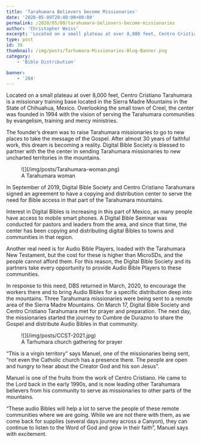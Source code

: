 ```yaml
---
title: 'Tarahumara Believers become Missionaries'
date: '2020-05-09T20:40:00+00:00'
permalink: /2020/05/09/tarahumara-believers-become-missionaries
author: 'Christopher Weiss'
excerpt: 'Located on a small plateau at over 8,000 feet, Centro Cristiano Tarahumara is a missionary training base located in the Sierra Madre Mountains in the State of Chihuahua, Mexico. Overlooking the small town of Creel, the center was founded in 1994 with the vision of serving the Tarahumara communities by evangelism, training and mercy ministries. The founder’s dream was to raise Tarahumara missionaries to go to new places to take the message of the Gospel. After almost 30 years of faithful work, this dream is becoming a reality...'
type: post
id: 39
thumbnail: /img/posts/Tarhumara-Missionaries-Blog-Banner.png
category:
    - 'Bible Distribution'

banner:
    - '284'
---
```

<meta charset="utf-8"></meta>Located on a small plateau at over 8,000 feet, Centro Cristiano Tarahumara is a missionary training base located in the Sierra Madre Mountains in the State of Chihuahua, Mexico. Overlooking the small town of Creel, the center was founded in 1994 with the vision of serving the Tarahumara communities by evangelism, training and mercy ministries.

<meta charset="utf-8"></meta>The founder’s dream was to raise Tarahumara missionaries to go to new places to take the message of the Gospel. After almost 30 years of faithful work, this dream is becoming a reality. Digital Bible Society is blessed to partner with the the center in sending Tarahumara missionaries to new uncharted territories in the mountains.

<figure class="wp-block-image size-full is-style-default">![](/img/posts/Tarahumara-woman.png)<figcaption>A Tarahumara woman</figcaption></figure><meta charset="utf-8"></meta>In September of 2019, Digital Bible Society and Centro Cristiano Tarahumara signed an agreement to have a copying and distribution center to serve the need for Bible access in that part of the Tarahumara mountains.

Interest in Digital Bibles is increasing in this part of Mexico, as many people have access to mobile smart phones. A Digital Bible Seminar was conducted for pastors and leaders from the area, and since that time, the center has been copying and distributing digital Bibles to towns and communities in that region.

Another real need is for Audio Bible Players, loaded with the Tarahumara New Testament, but the cost for these is higher than MicroSDs, and the people cannot afford them. For this reason, the Digital Bible Society and its partners take every opportunity to provide Audio Bible Players to these communities.

In response to this need, DBS returned in March, 2020, to encourage the workers there and to bring Audio Bibles for a specific distribution deep into the mountains. Three Tarahumara missionaries were being sent to a remote area of the Sierra Madre Mountains. On March 17, Digital Bible Society and Centro Cristiano Tarahumara met for prayer and preparation. The next day, the missionaries started the journey to Cumbre de Durazno to share the Gospel and distribute Audio Bibles in that community.

<figure class="wp-block-image size-large is-style-default">![](/img/posts/CCST-2021.jpg)<figcaption>A Tarhumara church gathering for prayer</figcaption></figure>“This is a virgin territory” says Manuel, one of the missionaries being sent, “not even the Catholic church has a presence there. The people are open and hungry to hear about the Creator God and his son Jesus”.

Manuel is one of the fruits from the work of Centro Cristiano. He came to the Lord back in the early 1990s, and is now leading other Tarahumara believers from his community to serve as missionaries to other parts of the mountains.

“These audio Bibles will help a lot to serve the people of these remote communities where we are going. While we are not there with them, as we come back for supplies (several days journey across a Canyon), they can continue to listen to the Word of God and grow in their faith”, Manuel says with excitement.